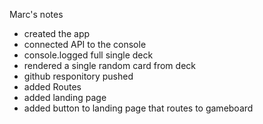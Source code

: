 Marc's notes

- created the app 
- connected API to the console
- console.logged full single deck
- rendered a single random card from deck
- github responitory pushed
- added Routes
- added landing page
- added button to landing page that routes to gameboard
